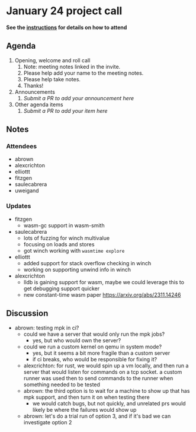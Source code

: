 # January 24 project call

**See the [instructions](../README.md) for details on how to attend**

## Agenda
1. Opening, welcome and roll call
    1. Note: meeting notes linked in the invite.
    1. Please help add your name to the meeting notes.
    1. Please help take notes.
    1. Thanks!
1. Announcements
    1. _Submit a PR to add your announcement here_
1. Other agenda items
    1. _Submit a PR to add your item here_

## Notes

### Attendees

* abrown
* alexcrichton
* elliottt
* fitzgen
* saulecabrera
* uweigand

### Updates

* fitzgen
  * wasm-gc support in wasm-smith
* saulecabrera
  * lots of fuzzing for winch multivalue
  * focusing on loads and stores
  * got winch working with `wasmtime explore`
* elliottt
  * added support for stack overflow checking in winch
  * working on supporting unwind info in winch
* alexcrichton
  * lldb is gaining support for wasm, maybe we could leverage this to get
    debugging support quicker
  * new constant-time wasm paper <https://arxiv.org/abs/2311.14246>

## Discussion

* abrown: testing mpk in ci?
  * could we have a server that would only run the mpk jobs?
    * yes, but who would own the server?
  * could we run a custom kernel on qemu in system mode?
    * yes, but it seems a bit more fragile than a custom server
    * if ci breaks, who would be responsible for fixing it?
  * alexcrichton: for rust, we would spin up a vm locally, and then run a server
    that would listen for commands on a tcp socket. a custom runner was used
    then to send commands to the runner when something needed to be tested
  * abrown: the third option is to wait for a machine to show up that has mpk
    support, and then turn it on when testing there
    * we would catch bugs, but not quickly, and unrelated prs would likely be
      where the failures would show up
  * abrown: let's do a trial run of option 3, and if it's bad we can investigate
    option 2
